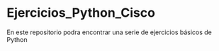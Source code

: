 # Ejercicios_Python_Cisco

En este repositorio podra encontrar una serie de ejercicios básicos de Python

